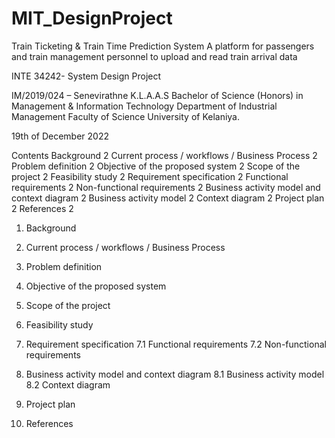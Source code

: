 # MIT_DesignProject

Train Ticketing & Train Time Prediction System
A platform for passengers and train management personnel to upload and read train arrival data








INTE 34242- System Design Project





IM/2019/024 – Senevirathne K.L.A.A.S
Bachelor of Science (Honors) in Management & Information Technology
Department of Industrial Management
Faculty of Science
University of Kelaniya.

19th of December 2022



Contents
Background	2
Current process / workflows / Business Process	2
Problem definition	2
Objective of the proposed system	2
Scope of the project	2
Feasibility study	2
Requirement specification	2
Functional requirements	2
Non-functional requirements	2
Business activity model and context diagram	2
Business activity model	2
Context diagram	2
Project plan	2
References	2


1.	Background
2.	Current process / workflows / Business Process
3.	Problem definition 
4.	Objective of the proposed system
5.	Scope of the project
6.	Feasibility study
7.	Requirement specification
7.1	Functional requirements
7.2	Non-functional requirements
8.	Business activity model and context diagram
8.1	Business activity model
8.2	Context diagram
9.	Project plan


10.	References
